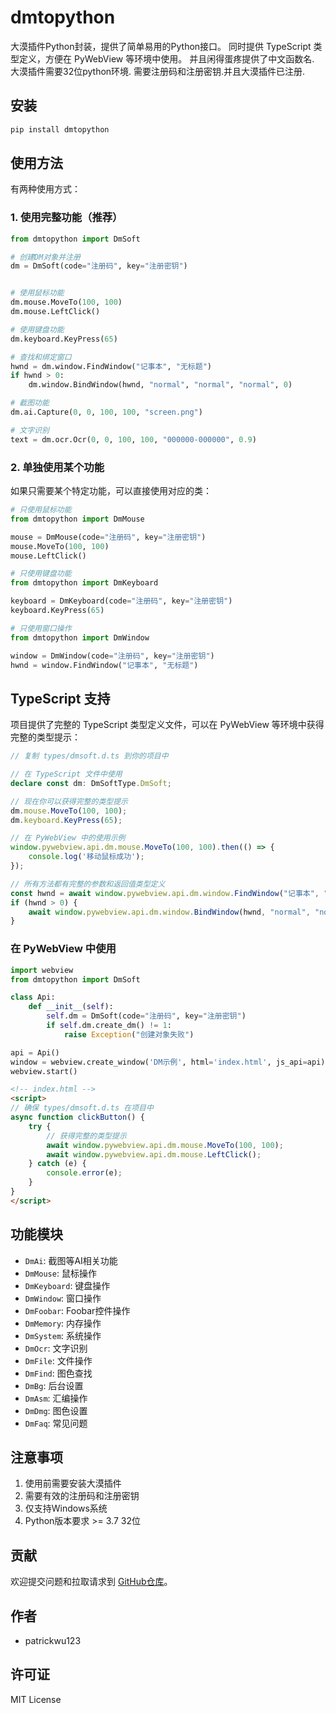 # dmtopython

大漠插件Python封装，提供了简单易用的Python接口。
同时提供 TypeScript 类型定义，方便在 PyWebView 等环境中使用。
并且闲得蛋疼提供了中文函数名.
大漠插件需要32位python环境.
需要注册码和注册密钥.并且大漠插件已注册.

## 安装

```bash
pip install dmtopython
```

## 使用方法

有两种使用方式：

### 1. 使用完整功能（推荐）

```python
from dmtopython import DmSoft

# 创建DM对象并注册
dm = DmSoft(code="注册码", key="注册密钥")


# 使用鼠标功能
dm.mouse.MoveTo(100, 100)
dm.mouse.LeftClick()

# 使用键盘功能
dm.keyboard.KeyPress(65)

# 查找和绑定窗口
hwnd = dm.window.FindWindow("记事本", "无标题")
if hwnd > 0:
    dm.window.BindWindow(hwnd, "normal", "normal", "normal", 0)

# 截图功能
dm.ai.Capture(0, 0, 100, 100, "screen.png")

# 文字识别
text = dm.ocr.Ocr(0, 0, 100, 100, "000000-000000", 0.9)
```

### 2. 单独使用某个功能

如果只需要某个特定功能，可以直接使用对应的类：

```python
# 只使用鼠标功能
from dmtopython import DmMouse

mouse = DmMouse(code="注册码", key="注册密钥")
mouse.MoveTo(100, 100)
mouse.LeftClick()

# 只使用键盘功能
from dmtopython import DmKeyboard

keyboard = DmKeyboard(code="注册码", key="注册密钥")
keyboard.KeyPress(65)

# 只使用窗口操作
from dmtopython import DmWindow

window = DmWindow(code="注册码", key="注册密钥")
hwnd = window.FindWindow("记事本", "无标题")
```
## TypeScript 支持

项目提供了完整的 TypeScript 类型定义文件，可以在 PyWebView 等环境中获得完整的类型提示：

```typescript
// 复制 types/dmsoft.d.ts 到你的项目中

// 在 TypeScript 文件中使用
declare const dm: DmSoftType.DmSoft;

// 现在你可以获得完整的类型提示
dm.mouse.MoveTo(100, 100);
dm.keyboard.KeyPress(65);

// 在 PyWebView 中的使用示例
window.pywebview.api.dm.mouse.MoveTo(100, 100).then(() => {
    console.log('移动鼠标成功');
});

// 所有方法都有完整的参数和返回值类型定义
const hwnd = await window.pywebview.api.dm.window.FindWindow("记事本", "无标题");
if (hwnd > 0) {
    await window.pywebview.api.dm.window.BindWindow(hwnd, "normal", "normal", "normal", 0);
}
```

### 在 PyWebView 中使用

```python
import webview
from dmtopython import DmSoft

class Api:
    def __init__(self):
        self.dm = DmSoft(code="注册码", key="注册密钥")
        if self.dm.create_dm() != 1:
            raise Exception("创建对象失败")

api = Api()
window = webview.create_window('DM示例', html='index.html', js_api=api)
webview.start()
```

```html
<!-- index.html -->
<script>
// 确保 types/dmsoft.d.ts 在项目中
async function clickButton() {
    try {
        // 获得完整的类型提示
        await window.pywebview.api.dm.mouse.MoveTo(100, 100);
        await window.pywebview.api.dm.mouse.LeftClick();
    } catch (e) {
        console.error(e);
    }
}
</script>
```

## 功能模块

- `DmAi`: 截图等AI相关功能
- `DmMouse`: 鼠标操作
- `DmKeyboard`: 键盘操作
- `DmWindow`: 窗口操作
- `DmFoobar`: Foobar控件操作
- `DmMemory`: 内存操作
- `DmSystem`: 系统操作
- `DmOcr`: 文字识别
- `DmFile`: 文件操作
- `DmFind`: 图色查找
- `DmBg`: 后台设置
- `DmAsm`: 汇编操作
- `DmDmg`: 图色设置
- `DmFaq`: 常见问题

## 注意事项

1. 使用前需要安装大漠插件
2. 需要有效的注册码和注册密钥
3. 仅支持Windows系统
4. Python版本要求 >= 3.7 32位

## 贡献

欢迎提交问题和拉取请求到 [GitHub仓库](https://github.com/patrickwu123/dmtopython)。

## 作者

- patrickwu123

## 许可证

MIT License 